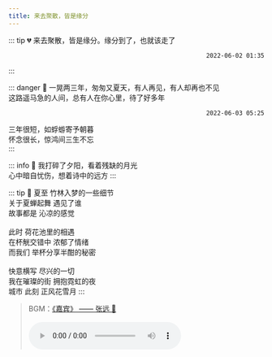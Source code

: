 ```yaml
---
title: 来去聚散，皆是缘分
---
```


::: tip 💔
来去聚散，皆是缘分。缘分到了，也就该走了

<p style="text-align: right;"><code>2022-06-02 01:35</code></p>
:::

::: danger 👋
一晃两三年，匆匆又夏天，有人再见，有人却再也不见<br/>
这路遥马急的人间，总有人在你心里，待了好多年

<p style="text-align: right;"><code>2022-06-03 05:25</code></p>

三年很短，如蜉蝣寄予朝暮<br/>
怀念很长，惊鸿间三生不忘<br/>
:::

::: info 🌇
我打碎了夕阳，看着残缺的月光<br/>
心中暗自忧伤，想着诗中的远方
:::

::: tip 🌌 夏至
竹林入梦的一些细节<br/>
关于夏蝉起舞 遇见了谁<br/>
故事都是 沁凉的感觉<br/><br/>
此时 荷花池里的相遇<br/>
在杯觥交错中 浓郁了情绪<br/>
而我们 举杯分享半酣的秘密<br/><br/>
快意横写 尽兴的一切<br/>
我在璀璨的街 拥抱霓虹的夜<br/>
城市 此刻 正风花雪月
:::

> BGM：[《嘉宾》 —— 张远 🎵](https://www.kugou.com/song/1ectjue9.html#hash=0E18C0E1405168FA54738BC2397BBD98&album_id=39699796)<br><br>
> <audio src="https://webfs.ali.kugou.com/202208140513/1cf001f445c0b52d77b4c6d68e64176a/v2/0e18c0e1405168fa54738bc2397bbd98/G246/M01/19/10/locBAF-UPleAEhebAFF4KtUEjHo932.mp3" controls autoplay preload="auto" />